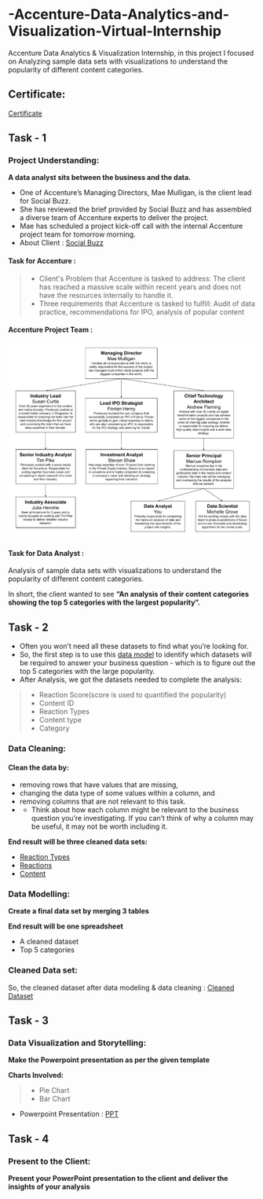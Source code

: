 # -Accenture-Data-Analytics-and-Visualization-Virtual-Internship
Accenture Data Analytics &amp; Visualization Internship, in this project I focused on Analyzing sample data sets with visualizations to understand the popularity of different content categories.

## Certificate:
[Certificate](https://github.com/evans22j/-Accenture-Data-Analytics-and-Visualization-Virtual-Internship/blob/main/Accenture%20North%20America_completion_certificate.pdf)

## Task - 1
### Project Understanding:
**A data analyst sits between the business and the data.**

 - One of Accenture’s Managing Directors, Mae Mulligan, is the client lead for Social Buzz.
 - She has reviewed the brief provided by Social Buzz and has assembled a diverse team of Accenture experts to deliver the project.
 - Mae has scheduled a project kick-off call with the internal Accenture project team for tomorrow morning.
 - About Client : [Social Buzz]()

#### Task for Accenture : 

 >- Client's Problem that Accenture is tasked to address: The client has reached a massive scale within recent years and does not have the resources internally to handle it.
 >- Three requirements that Accenture is tasked to fulfill: Audit of data practice, recommendations for IPO, analysis of popular content
 
 #### Accenture Project Team :
 <img src = "Project Team.png">
 
 #### Task for Data Analyst :
Analysis of sample data sets with visualizations to understand the popularity of different content categories.

In short, the client wanted to see **“An analysis of their content categories showing the top 5 categories with the largest popularity”.** 

## Task - 2
 - Often you won’t need all these datasets to find what you’re looking for.
 - So, the first step is to use this [data model]() to identify which datasets will be required to answer your business question - which is to figure out the top 5 categories with the large popularity.
 - After Analysis, we got the datasets needed to complete the analysis:
 >- Reaction Score(score is used to quantified the popularity)
 >- Content ID
 >- Reaction Types
 >- Content type
 >- Category
 
### Data Cleaning:
#### Clean the data by:
 - removing rows that have values that are missing,
 - changing the data type of some values within a column, and
 - removing columns that are not relevant to this task.
 - - Think about how each column might be relevant to the business question you’re investigating. If you can’t think of why a column may be useful, it may not be worth including it.

**End result will be three cleaned data sets:**
 - [Reaction Types]()
 - [Reactions]()
 - [Content]()

### Data Modelling:

**Create a final data set by merging 3 tables**

**End result will be one spreadsheet**
 - A cleaned dataset
 - Top 5 categories
 
 ### Cleaned Data set:
 So, the cleaned dataset after data modeling & data cleaning : [Cleaned Dataset]()
 
 ## Task - 3
 ### Data Visualization and Storytelling:
 **Make the Powerpoint presentation as per the given template**
 
 **Charts Involved:**
  >- Pie Chart
  >- Bar Chart
  
 - Powerpoint Presentation : [PPT](https://github.com/evans22j/-Accenture-Data-Analytics-and-Visualization-Virtual-Internship/tree/main)
 
 ## Task - 4
 ### Present to the Client:
 **Present your PowerPoint presentation to the client and deliver the insights of your analysis** 
 
